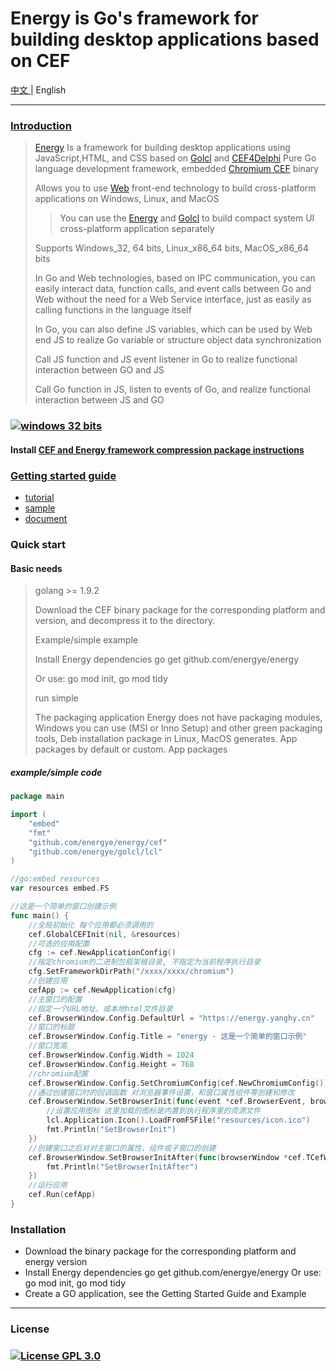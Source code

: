 # Energy is Go's framework for building desktop applications based on CEF
[中文 ](https://github.com/energye/energy/blob/main/README.md) |
English

---
### [Introduction](https://energy.yanghy.cn/#/course/6342d92c401bfe4d0cdf6065/6350f94ca749ba0318943f25)
> [Energy](https://github.com/energye/energy) Is a framework for building desktop applications using JavaScript,HTML, and CSS based on [Golcl](https://github.com/energye/golcl) and [CEF4Delphi](https://patreon.com/salvadordf) Pure Go language development framework, embedded [Chromium CEF](https://bitbucket.org/chromiumembedded/cef) binary
>
> Allows you to use [Web]() front-end technology to build cross-platform applications on Windows, Linux, and MacOS
>
>> You can use the [Energy](https://github.com/energye/energy) and [Golcl](https://github.com/energye/golcl) to build compact system UI cross-platform application separately
>
> Supports Windows_32, 64 bits, Linux_x86_64 bits, MacOS_x86_64 bits
> 
> In Go and Web technologies, based on IPC communication, you can easily interact data, function calls, and event calls between Go and Web without the need for a Web Service interface, just as easily as calling functions in the language itself
> 
> In Go, you can also define JS variables, which can be used by Web end JS to realize Go variable or structure object data synchronization
> 
> Call JS function and JS event listener in Go to realize functional interaction between GO and JS
> 
> Call Go function in JS, listen to events of Go, and realize functional interaction between JS and GO

### [![windows 32 bits](https://img.shields.io/badge/Downloads-green)](https://energy.yanghy.cn/#/course/6342d92c401bfe4d0cdf6065/6364c5c2a749ba01d04ff485)

#### Install [CEF and Energy framework compression package instructions](https://energy.yanghy.cn/#/course/6342d92c401bfe4d0cdf6065/63511b14a749ba0318943f3a)

### [Getting started guide](https://energy.yanghy.cn)
* [tutorial](https://energy.yanghy.cn/#/course/6342d92c401bfe4d0cdf6065/6350f94ca749ba0318943f25)
* [sample](https://energy.yanghy.cn/#/example/6342d986401bfe4d0cdf6067/634d3bd5a749ba0318943eb6)
* [document](https://energy.yanghy.cn/#/document/6342d9a4401bfe4d0cdf6069/0)

### Quick start
#### Basic needs
> golang >= 1.9.2
>
> Download the CEF binary package for the corresponding platform and version, and decompress it to the directory.
>
> Example/simple example
>
> Install Energy dependencies go get github.com/energye/energy
>
> Or use: go mod init, go mod tidy
>
> run simple
>
> The packaging application Energy does not have packaging modules, Windows you can use (MSI or Inno Setup) and other green packaging tools, Deb installation package in Linux, MacOS generates. App packages by default or custom. App packages

##### example/simple code
```go
package main

import (
	"embed"
	"fmt"
	"github.com/energye/energy/cef"
	"github.com/energye/golcl/lcl"
)

//go:embed resources
var resources embed.FS

//这是一个简单的窗口创建示例
func main() {
	//全局初始化 每个应用都必须调用的
	cef.GlobalCEFInit(nil, &resources)
	//可选的应用配置
	cfg := cef.NewApplicationConfig()
	//指定chromium的二进制包框架根目录, 不指定为当前程序执行目录
	cfg.SetFrameworkDirPath("/xxxx/xxxx/chromium")
	//创建应用
	cefApp := cef.NewApplication(cfg)
	//主窗口的配置
	//指定一个URL地址，或本地html文件目录
	cef.BrowserWindow.Config.DefaultUrl = "https://energy.yanghy.cn"
	//窗口的标题
	cef.BrowserWindow.Config.Title = "energy - 这是一个简单的窗口示例"
	//窗口宽高
	cef.BrowserWindow.Config.Width = 1024
	cef.BrowserWindow.Config.Height = 768
	//chromium配置
	cef.BrowserWindow.Config.SetChromiumConfig(cef.NewChromiumConfig())
	//通过创建窗口时的回调函数 对浏览器事件设置，和窗口属性组件等创建和修改
	cef.BrowserWindow.SetBrowserInit(func(event *cef.BrowserEvent, browserWindow *cef.TCefWindowInfo) {
		//设置应用图标 这里加载的图标是内置到执行程序里的资源文件
		lcl.Application.Icon().LoadFromFSFile("resources/icon.ico")
		fmt.Println("SetBrowserInit")
	})
	//创建窗口之后对对主窗口的属性、组件或子窗口的创建
	cef.BrowserWindow.SetBrowserInitAfter(func(browserWindow *cef.TCefWindowInfo) {
		fmt.Println("SetBrowserInitAfter")
	})
	//运行应用
	cef.Run(cefApp)
}
```
### Installation
* Download the binary package for the corresponding platform and energy version
* Install Energy dependencies go get github.com/energye/energy Or use: go mod init, go mod tidy
* Create a GO application, see the Getting Started Guide and Example

----
### License
### [![License GPL 3.0](https://img.shields.io/badge/License%20GPL3.0-green)](https://opensource.org/licenses/GPL-3.0)